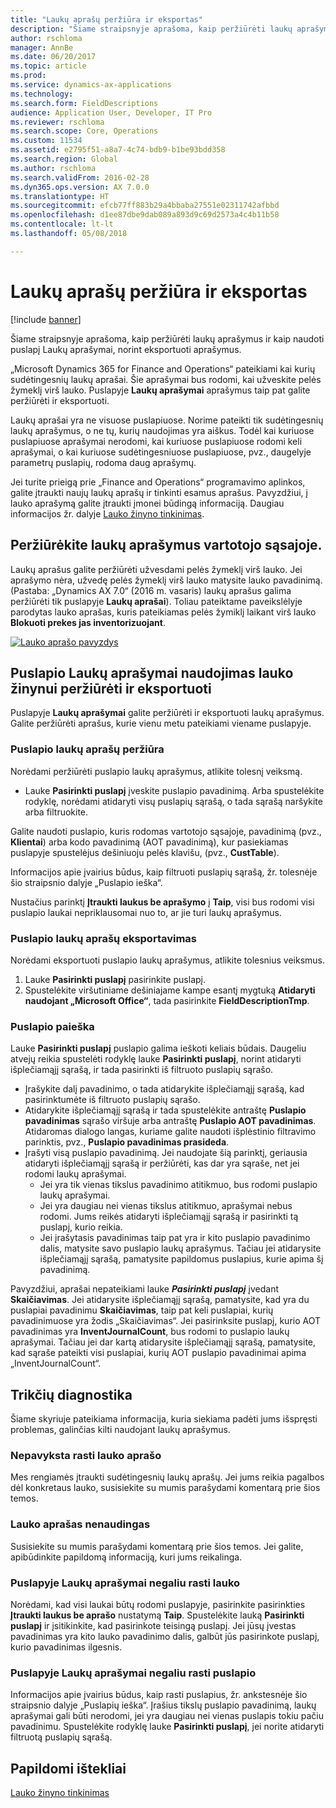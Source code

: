 ```yaml
---
title: "Laukų aprašų peržiūra ir eksportas"
description: "Šiame straipsnyje aprašoma, kaip peržiūrėti laukų aprašymus ir kaip naudoti puslapį Laukų aprašymai, norint eksportuoti aprašymus."
author: rschloma
manager: AnnBe
ms.date: 06/20/2017
ms.topic: article
ms.prod: 
ms.service: dynamics-ax-applications
ms.technology: 
ms.search.form: FieldDescriptions
audience: Application User, Developer, IT Pro
ms.reviewer: rschloma
ms.search.scope: Core, Operations
ms.custom: 11534
ms.assetid: e2795f51-a8a7-4c74-bdb9-b1be93bdd358
ms.search.region: Global
ms.author: rschloma
ms.search.validFrom: 2016-02-28
ms.dyn365.ops.version: AX 7.0.0
ms.translationtype: HT
ms.sourcegitcommit: efcb77ff883b29a4bbaba27551e02311742afbbd
ms.openlocfilehash: d1ee87dbe9dab089a893d9c69d2573a4c4b11b58
ms.contentlocale: lt-lt
ms.lasthandoff: 05/08/2018

---
```


# <a name="view-and-export-field-descriptions"></a>Laukų aprašų peržiūra ir eksportas

[!include [banner](../includes/banner.md)]

Šiame straipsnyje aprašoma, kaip peržiūrėti laukų aprašymus ir kaip naudoti puslapį Laukų aprašymai, norint eksportuoti aprašymus.

„Microsoft Dynamics 365 for Finance and Operations“ pateikiami kai kurių sudėtingesnių laukų aprašai. Šie aprašymai bus rodomi, kai užveskite pelės žymeklį virš lauko. Puslapyje **Laukų aprašymai** aprašymus taip pat galite peržiūrėti ir eksportuoti. 

Laukų aprašai yra ne visuose puslapiuose. Norime pateikti tik sudėtingesnių laukų aprašymus, o ne tų, kurių naudojimas yra aiškus. Todėl kai kuriuose puslapiuose aprašymai nerodomi, kai kuriuose puslapiuose rodomi keli aprašymai, o kai kuriuose sudėtingesniuose puslapiuose, pvz., daugelyje parametrų puslapių, rodoma daug aprašymų. 

Jei turite prieigą prie „Finance and Operations“ programavimo aplinkos, galite įtraukti naujų laukų aprašų ir tinkinti esamus aprašus. Pavyzdžiui, į lauko aprašymą galite įtraukti įmonei būdingą informaciją. Daugiau informacijos žr. dalyje [Lauko žinyno tinkinimas](../../dev-itpro/user-interface/customize-field-help.md).

## <a name="see-field-descriptions-in-the-user-interface"></a>Peržiūrėkite laukų aprašymus vartotojo sąsajoje.
Laukų aprašus galite peržiūrėti užvesdami pelės žymeklį virš lauko. Jei aprašymo nėra, užvedę pelės žymeklį virš lauko matysite lauko pavadinimą. (Pastaba: „Dynamics AX 7.0“ (2016 m. vasaris) laukų aprašus galima peržiūrėti tik puslapyje **Laukų aprašai**). Toliau pateiktame paveikslėlyje parodytas lauko aprašas, kuris pateikiamas pelės žymiklį laikant virš lauko **Blokuoti prekes jas inventorizuojant**. 

[![Lauko aprašo pavyzdys](./media/field-description.png)](./media/field-description.png)

## <a name="use-the-field-descriptions-page-to-view-and-export-field-help"></a>Puslapio Laukų aprašymai naudojimas lauko žinynui peržiūrėti ir eksportuoti
Puslapyje **Laukų aprašymai** galite peržiūrėti ir eksportuoti laukų aprašymus. Galite peržiūrėti aprašus, kurie vienu metu pateikiami viename puslapyje.

### <a name="view-the-descriptions-for-a-page"></a>Puslapio laukų aprašų peržiūra

Norėdami peržiūrėti puslapio laukų aprašymus, atlikite tolesnį veiksmą.

-   Lauke **Pasirinkti puslapį** įveskite puslapio pavadinimą. Arba spustelėkite rodyklę, norėdami atidaryti visų puslapių sąrašą, o tada sąrašą naršykite arba filtruokite.

Galite naudoti puslapio, kuris rodomas vartotojo sąsajoje, pavadinimą (pvz., **Klientai**) arba kodo pavadinimą (AOT pavadinimą), kur pasiekiamas puslapyje spustelėjus dešiniuoju pelės klavišu, (pvz., **CustTable**). 

Informacijos apie įvairius būdus, kaip filtruoti puslapių sąrašą, žr. tolesnėje šio straipsnio dalyje „Puslapio ieška“. 

Nustačius parinktį **Įtraukti laukus be aprašymo** į **Taip**, visi bus rodomi visi puslapio laukai nepriklausomai nuo to, ar jie turi laukų aprašymus.

### <a name="export-the-descriptions-for-a-page"></a>Puslapio laukų aprašų eksportavimas

Norėdami eksportuoti puslapio laukų aprašymus, atlikite tolesnius veiksmus.

1.  Lauke **Pasirinkti puslapį** pasirinkite puslapį.
2.  Spustelėkite viršutiniame dešiniajame kampe esantį mygtuką **Atidaryti naudojant „Microsoft Office“**, tada pasirinkite **FieldDescriptionTmp**.

### <a name="searching-for-a-page"></a>Puslapio paieška

Lauke **Pasirinkti puslapį** puslapio galima ieškoti keliais būdais. Daugeliu atvejų reikia spustelėti rodyklę lauke **Pasirinkti puslapį**, norint atidaryti išplečiamąjį sąrašą, ir tada pasirinkti iš filtruoto puslapių sąrašo.

-   Įrašykite dalį pavadinimo, o tada atidarykite išplečiamąjį sąrašą, kad pasirinktumėte iš filtruoto puslapių sąrašo.
-   Atidarykite išplečiamąjį sąrašą ir tada spustelėkite antraštę **Puslapio pavadinimas** sąrašo viršuje arba antraštę **Puslapio AOT pavadinimas**. Atidaromas dialogo langas, kuriame galite naudoti išplėstinio filtravimo parinktis, pvz., **Puslapio pavadinimas prasideda**.
-   Įrašyti visą puslapio pavadinimą. Jei naudojate šią parinktį, geriausia atidaryti išplečiamąjį sąrašą ir peržiūrėti, kas dar yra sąraše, net jei rodomi laukų aprašymai.
    -   Jei yra tik vienas tikslus pavadinimo atitikmuo, bus rodomi puslapio laukų aprašymai.
    -   Jei yra daugiau nei vienas tikslus atitikmuo, aprašymai nebus rodomi. Jums reikės atidaryti išplečiamąjį sąrašą ir pasirinkti tą puslapį, kurio reikia.
    -   Jei įrašytasis pavadinimas taip pat yra ir kito puslapio pavadinimo dalis, matysite savo puslapio laukų aprašymus. Tačiau jei atidarysite išplečiamąjį sąrašą, pamatysite papildomus puslapius, kurie apima šį pavadinimą.

Pavyzdžiui, aprašai nepateikiami lauke *<strong><em>Pasirinkti puslapį</em></strong>* įvedant <strong>Skaičiavimas</strong>. Jei atidarysite išplečiamąjį sąrašą, pamatysite, kad yra du puslapiai pavadinimu <strong>Skaičiavimas</strong>, taip pat keli puslapiai, kurių pavadinimuose yra žodis „Skaičiavimas“. Jei pasirinksite puslapį, kurio AOT pavadinimas yra <strong>InventJournalCount</strong>, bus rodomi to puslapio laukų aprašymai. Tačiau jei dar kartą atidarysite išplečiamąjį sąrašą, pamatysite, kad sąraše pateikti visi puslapiai, kurių AOT puslapio pavadinimai apima „InventJournalCount“.

## <a name="troubleshooting"></a>Trikčių diagnostika
Šiame skyriuje pateikiama informacija, kuria siekiama padėti jums išspręsti problemas, galinčias kilti naudojant laukų aprašymus.

### <a name="i-cant-find-a-field-description"></a>Nepavyksta rasti lauko aprašo

Mes rengiamės įtraukti sudėtingesnių laukų aprašų. Jei jums reikia pagalbos dėl konkretaus lauko, susisiekite su mumis parašydami komentarą prie šios temos.

### <a name="the-field-description-isnt-helpful"></a>Lauko aprašas nenaudingas

Susisiekite su mumis parašydami komentarą prie šios temos. Jei galite, apibūdinkite papildomą informaciją, kuri jums reikalinga.

### <a name="i-cant-find-a-field-on-the-field-descriptions-page"></a>Puslapyje Laukų aprašymai negaliu rasti lauko

Norėdami, kad visi laukai būtų rodomi puslapyje, pasirinkite pasirinkties **Įtraukti laukus be aprašo** nustatymą **Taip**. Spustelėkite lauką **Pasirinkti puslapį** ir įsitikinkite, kad pasirinkote teisingą puslapį. Jei jūsų įvestas pavadinimas yra kito lauko pavadinimo dalis, galbūt jūs pasirinkote puslapį, kurio pavadinimas ilgesnis.

### <a name="i-cant-find-a-page-on-the-field-descriptions-page"></a>Puslapyje Laukų aprašymai negaliu rasti puslapio

Informacijos apie įvairius būdus, kaip rasti puslapius, žr. ankstesnėje šio straipsnio dalyje „Puslapių ieška“. Įrašius tikslų puslapio pavadinimą, laukų aprašymai gali būti nerodomi, jei yra daugiau nei vienas puslapis tokiu pačiu pavadinimu. Spustelėkite rodyklę lauke **Pasirinkti puslapį**, jei norite atidaryti filtruotą puslapių sąrašą.

<a name="additional-resources"></a>Papildomi ištekliai
--------

[Lauko žinyno tinkinimas](../../dev-itpro/user-interface/customize-field-help.md)





